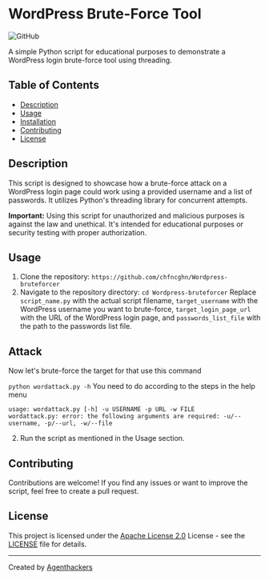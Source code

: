 # WordPress Brute-Force Tool

![GitHub](https://github.com/chfncghn/Wordpress-bruteforcer/blob/main/LICENSE)

A simple Python script for educational purposes to demonstrate a WordPress login brute-force tool using threading.

## Table of Contents
- [Description](#description)
- [Usage](#usage)
- [Installation](#installation)
- [Contributing](#contributing)
- [License](#license)

## Description

This script is designed to showcase how a brute-force attack on a WordPress login page could work using a provided username and a list of passwords. It utilizes Python's threading library for concurrent attempts.

**Important:** Using this script for unauthorized and malicious purposes is against the law and unethical. It's intended for educational purposes or security testing with proper authorization.

## Usage

1. Clone the repository: ```https://github.com/chfncghn/Wordpress-bruteforcer```
2. Navigate to the repository directory: ```cd Wordpress-bruteforcer```
Replace `script_name.py` with the actual script filename, `target_username` with the WordPress username you want to brute-force, `target_login_page_url` with the URL of the WordPress login page, and `passwords_list_file` with the path to the passwords list file.

## Attack

Now let's brute-force the target for that use this command

```python wordattack.py -h```
You need to do according to the steps in the help menu
```
usage: wordattack.py [-h] -u USERNAME -p URL -w FILE
wordattack.py: error: the following arguments are required: -u/--username, -p/--url, -w/--file
```

2. Run the script as mentioned in the Usage section.

## Contributing

Contributions are welcome! If you find any issues or want to improve the script, feel free to create a pull request.

## License

This project is licensed under the [Apache License 2.0](LICENSE) License - see the [LICENSE](LICENSE) file for details.

---

Created by [Agenthackers](https://github.com/chfncghn)
